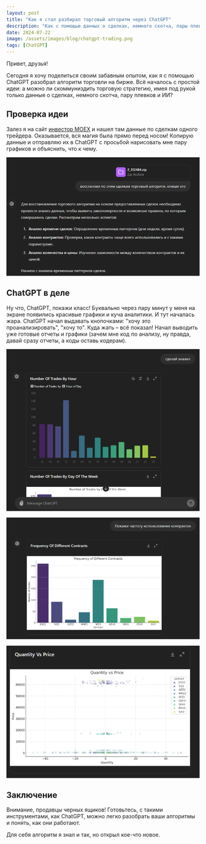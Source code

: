 ```yaml
---
layout: post
title: "Как я стал разбирал торговый алгоритм через ChatGPT"
description: "Как с помощью данных о сделках, немного скотча, пары плевков и ИИ разобрать алгоритм торговли."
date: 2024-07-22
image: /assets/images/blog/chatgpt-trading.png
tags: [ChatGPT]
---
```


Привет, друзья!

Сегодня я хочу поделиться своим забавным опытом, как я с помощью ChatGPT разобрал алгоритм торговли на бирже. Всё началось с простой идеи: а можно ли скоммуниздить торговую стратегию, имея под рукой только данные о сделках, немного скотча, пару плевков и ИИ?

## Проверка идеи

Залез я на сайт [инвестор МОEX](https://investor.moex.com/trader2022?user=312484) и нашел там данные по сделкам одного трейдера. Оказывается, вся магия была прямо перед носом! Копирую данные и отправляю их в ChatGPT с просьбой нарисовать мне пару графиков и объяснить, что к чему.

![Запрос на анализ](/assets/images/blog/chatgpt-trading-1.png)

## ChatGPT в деле

Ну что, ChatGPT, покажи класс! Буквально через пару минут у меня на экране появились красивые графики и куча аналитики. И тут началась жара. ChatGPT начал выдавать кнопочками: "хочу это проанализировать", "хочу то". Куда жать – всё показал! Начал выводить уже готовые отчеты и графики (зачем мне код по анализу, ну правда, давай сразу отчеты, а коды оставь кодерам).

![Отчет 1](/assets/images/blog/chatgpt-trading-2.png)

![Отчет 2](/assets/images/blog/chatgpt-trading-3.png)

![Отчет 3](/assets/images/blog/chatgpt-trading-4.png)

## Заключение

Внимание, продавцы черных ящиков! Готовьтесь, с такими инструментами, как ChatGPT, можно легко разобрать ваши алгоритмы и понять, как они работают.

Для себя алгоритм я знал и так, но открыл кое-что новое.
